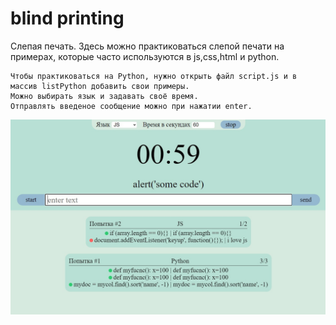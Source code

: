 # blind printing
Слепая печать. Здесь можно практиковаться слепой печати на примерах, которые часто используются в js,css,html и python. 

    Чтобы практиковаться на Python, нужно открыть файл script.js и в массив listPython добавить свои примеры.
    Можно выбирать язык и задавать своё время.
    Отправлять введеное сообщение можно при нажатии enter.



![preview](https://github.com/beonyc/Blind-printing/blob/master/images/newUi-newest.jpg)
